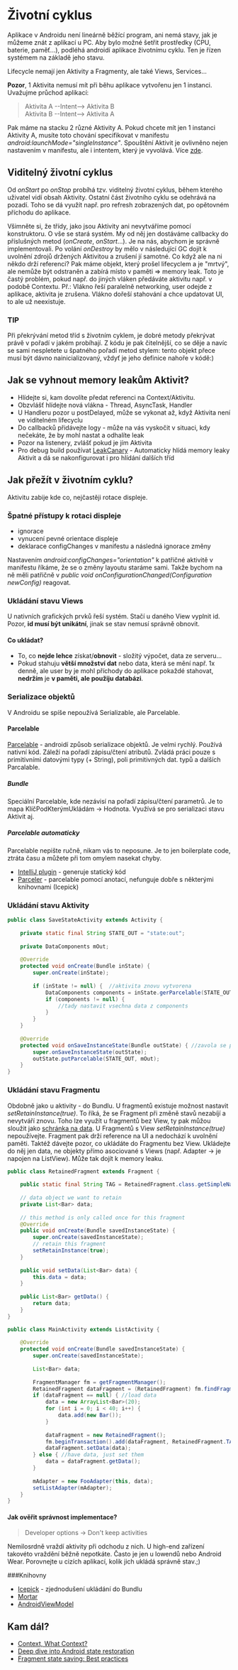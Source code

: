 # Životní cyklus
Aplikace v Androidu není lineárně běžící program, ani nemá stavy, jak je můžeme znát z aplikací u PC. Aby bylo možné šetřit prostředky (CPU, baterie, paměť...), podléhá androidí aplikace životnímu cyklu. Ten je řízen systémem na základě jeho stavu.

Lifecycle nemají jen Aktivity a Fragmenty, ale také Views, Services...

**Pozor**, 1 Aktivita nemusí mít při běhu aplikace vytvořenu jen 1 instanci. Uvažujme průchod aplikací:

> Aktivita A --Intent--> Aktivita B  
> Aktivita B --Intent--> Aktivita A

Pak máme na stacku 2 různé Aktivity A. Pokud chcete mít jen 1 instanci Aktivity A, musíte toto chování specifikovat v manifestu *android:launchMode="singleInstance"*. Spouštění Aktivit je ovlivněno nejen nastavením v manifestu, ale i intentem, který je vyvolává. Více [zde](http://developer.android.com/guide/components/tasks-and-back-stack.html).


## Viditelný životní cyklus
Od *onStart* po *onStop* probíhá tzv. viditelný životní cyklus, během kterého uživatel vidí obsah Aktivity. Ostatní část životního cyklu se odehrává na pozadí. Toho se dá využít např. pro refresh zobrazených dat, po opětovném příchodu do aplikace.

Všimněte si, že třídy, jako jsou Aktivity ani nevytváříme pomocí konstruktoru. O vše se stará systém. My od něj jen dostáváme callbacky do příslušných metod (*onCreate*, *onStart*...). Je na nás, abychom je správně implementovali. Po volání *onDestroy* by mělo v následující GC dojít k uvolnění zdrojů držených Aktivitou a zrušení jí samotné. Co když ale na ni někdo drží referenci? Pak máme objekt, který prošel lifecyclem a je "mrtvý", ale nemůže být odstraněn a zabírá místo v paměti => memory leak. Toto je častý problém, pokud např. do jiných vláken předáváte aktivitu např. v podobě Contextu. Př.: Vlákno řeší paralelně networking, user odejde z aplikace, aktivita je zrušena. Vlákno dořeší stahování a chce updatovat UI, to ale už neexistuje.


### TIP
Při překrývání metod tříd s životním cyklem, je dobré metody překrývat právě v pořadí v jakém probíhají. Z kódu je pak čitelnější, co se děje a navíc se sami nespletete u špatného pořadí metod stylem: tento objekt přece musí být dávno nainicializovaný, vždyť je jeho definice nahoře v kódě:)

## Jak se vyhnout memory leakům Aktivit?
* Hlídejte si, kam dovolíte předat referenci na Context/Aktivitu.
* Obzvlášť hlídejte nová vlákna - Thread, AsyncTask, Handler
* U Handleru pozor u postDelayed, může se vykonat až, když Aktivita není ve viditelném lifecyclu
* Do callbacků přidávejte logy - může na vás vyskočit v situaci, kdy nečekáte, že by mohl nastat a odhalíte leak
* Pozor na listenery, zvlášť pokud je jím Aktivita
* Pro debug build používat [LeakCanary](https://github.com/square/leakcanary) - Automaticky hlídá memory leaky Aktivit a dá se nakonfigurovat i pro hlídání dalších tříd

## Jak přežít v životním cyklu?
Aktivitu zabije kde co, nejčastěji rotace displeje.

### Špatné přístupy k rotaci displeje
* ignorace
* vynucení pevné orientace displeje
* deklarace configChanges v manifestu a následná ignorace změny

Nastavením *android:configChanges="orientation"* k patřičné aktivitě v manifestu říkáme, že se o změny layoutu staráme sami. Takže bychom na ně měli patřičně v *public void onConfigurationChanged(Configuration newConfig)* reagovat.

### Ukládání stavu Views

U nativních grafických prvků řeší systém. Stačí u daného View vyplnit id. Pozor, **id musí být unikátní**, jinak se stav nemusí správně obnovit.

#### Co ukládat?
* To, co **nejde lehce** získat/**obnovit** - složitý výpočet, data ze serveru...
* Pokud stahuju **větší množství dat** nebo data, která se mění např. 1x denně, ale user by je mohl příchody do aplikace pokaždé stahovat, **nedržím** je **v paměti, ale použiju databázi**.

### Serializace objektů
V Androidu se spíše nepoužívá Serializable, ale Parcelable.

#### Parcelable
[Parcelable](http://developer.android.com/reference/android/os/Parcelable.html) - androidí způsob serializace objektů. Je velmi rychlý. Používá nativní kód. Záleží na pořadí zápisu/čtení atributů. Zvládá práci pouze s primitivními datovými typy (+ String), poli primitivných dat. typů a dalších Parcalable.

##### Bundle
Speciální Parcelable, kde nezávisí na pořadí zápisu/čtení parametrů. Je to mapa KlíčPodKterýmUkládám -> Hodnota. Využívá se pro serializaci stavu Aktivit aj.

##### Parcelable automaticky
Parcelable nepište ručně, nikam vás to neposune. Je to jen boilerplate code, ztráta času a můžete při tom omylem nasekat chyby.
* [IntelliJ plugin](https://github.com/mcharmas/android-parcelable-intellij-plugin) - generuje statický kód
* [Parceler](https://github.com/johncarl81/parceler) - parcelable pomocí anotací, nefunguje dobře s některými knihovnami (Icepick)

### Ukládání stavu Aktivity
```java
public class SaveStateActivity extends Activity {
 
    private static final String STATE_OUT = "state:out";
 
    private DataComponents mOut;
 
    @Override
    protected void onCreate(Bundle inState) {
        super.onCreate(inState);
 
        if (inState != null) {  //aktivita znovu vytvorena
            DataComponents components = inState.gerParcelable(STATE_OUT);
            if (components != null) {
                //tady nastavit vsechna data z components
            }
        }
    }
 
    @Override
    protected void onSaveInstanceState(Bundle outState) { //zavola se pred zabitim aktivity
        super.onSaveInstanceState(outState);
        outState.putParcelable(STATE_OUT, mOut);
    }
}
```

### Ukládání stavu Fragmentu
Obdobně jako u aktivity - do Bundlu. U fragmentů existuje možnost nastavit *setRetainInstance(true)*. To říká, že se Fragment při změně stavů nezabíjí a nevytváří znovu. Toho lze využít u fragmentů bez View, ty pak můžou sloužit jako [schránka na data](http://developer.android.com/guide/topics/resources/runtime-changes.html#RetainingAnObject). U Fragmentů s View *setRetainInstance(true)* nepoužívejte. Fragment pak drží reference na UI a nedochází k uvolnění paměti. Taktéž dávejte pozor, co ukládáte do Fragmentu bez View. Ukládejte do něj jen data, ne objekty přímo asociované s Views (např. Adapter -> je napojen na ListView). Může tak dojít k memory leaku.

```java
public class RetainedFragment extends Fragment {
 
    public static final String TAG = RetainedFragment.class.getSimpleName();
 
    // data object we want to retain
    private List<Bar> data;
 
    // this method is only called once for this fragment
    @Override
    public void onCreate(Bundle savedInstanceState) {
        super.onCreate(savedInstanceState);
        // retain this fragment
        setRetainInstance(true);
    }
 
    public void setData(List<Bar> data) {
        this.data = data;
    }
 
    public List<Bar> getData() {
        return data;
    }
}
```

```java
public class MainActivity extends ListActivity {
 
    @Override
    protected void onCreate(Bundle savedInstanceState) {
        super.onCreate(savedInstanceState);
 
        List<Bar> data;
 
        FragmentManager fm = getFragmentManager();
        RetainedFragment dataFragment = (RetainedFragment) fm.findFragmentByTag(RetainedFragment.TAG);
        if (dataFragment == null) { //load data
            data = new ArrayList<Bar>(20);
            for (int i = 0; i < 40; i++) {
                data.add(new Bar());
            }
 
            dataFragment = new RetainedFragment();
            fm.beginTransaction().add(dataFragment, RetainedFragment.TAG).commit();
            dataFragment.setData(data);
        } else { //have data, just set them
            data = dataFragment.getData();
        }
 
        mAdapter = new FooAdapter(this, data);
        setListAdapter(mAdapter);
    }
}
```

#### Jak ověřit správnost implementace?
> Developer options -> Don't keep activities

Nemilosrdně vraždí aktivity při odchodu z nich. U high-end zařízení takovéto vraždění běžně nepotkáte. Často je jen u lowendů nebo Android Wear. Porovnejte u cizích aplikací, kolik jich ukládá správně stav.;)

###Knihovny
* [Icepick](https://github.com/frankiesardo/icepick) - zjednodušení ukládání do Bundlu
* [Mortar](https://github.com/square/mortar)
* [AndroidViewModel](https://github.com/inloop/AndroidViewModel)

## Kam dál?
* [Context, What Context?](https://possiblemobile.com/2013/06/context/)
* [Deep dive into Android state restoration](http://cyrilmottier.com/2014/09/25/deep-dive-into-android-state-restoration/)
* [Fragment state saving: Best practices](http://inthecheesefactory.com/blog/fragment-state-saving-best-practices/en)